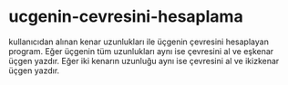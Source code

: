 # ucgenin-cevresini-hesaplama

kullanıcıdan alınan kenar uzunlukları ile üçgenin çevresini hesaplayan program. 
Eğer üçgenin tüm uzunlukları aynı ise çevresini al ve eşkenar üçgen yazdır.
Eğer iki kenarın uzunluğu aynı ise çevresini al ve ikizkenar üçgen yazdır.
